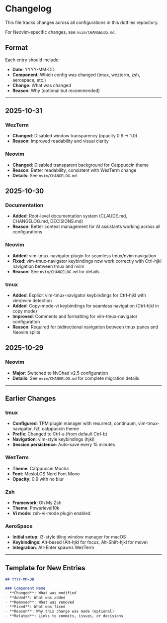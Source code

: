 # Changelog

This file tracks changes across all configurations in this dotfiles repository.

For Neovim-specific changes, see `nvim/CHANGELOG.md`.

## Format

Each entry should include:
- **Date**: YYYY-MM-DD
- **Component**: Which config was changed (tmux, wezterm, zsh, aerospace, etc.)
- **Change**: What was changed
- **Reason**: Why (optional but recommended)

---

## 2025-10-31

### WezTerm
- **Changed**: Disabled window transparency (opacity 0.9 → 1.0)
- **Reason**: Improved readability and visual clarity

### Neovim
- **Changed**: Disabled transparent background for Catppuccin theme
- **Reason**: Better readability, consistent with WezTerm change
- **Details**: See `nvim/CHANGELOG.md`

## 2025-10-30

### Documentation
- **Added**: Root-level documentation system (CLAUDE.md, CHANGELOG.md, DECISIONS.md)
- **Reason**: Better context management for AI assistants working across all configurations

### Neovim
- **Added**: vim-tmux-navigator plugin for seamless tmux/nvim navigation
- **Fixed**: vim-tmux-navigator keybindings now work correctly with Ctrl-hjkl navigation between tmux and nvim
- **Reason**: See `nvim/CHANGELOG.md` for details

### tmux
- **Added**: Explicit vim-tmux-navigator keybindings for Ctrl-hjkl with vim/nvim detection
- **Added**: Copy-mode-vi keybindings for seamless navigation (Ctrl-hjkl in copy mode)
- **Improved**: Comments and formatting for vim-tmux-navigator configuration
- **Reason**: Required for bidirectional navigation between tmux panes and Neovim splits

## 2025-10-29

### Neovim
- **Major**: Switched to NvChad v2.5 configuration
- **Details**: See `nvim/CHANGELOG.md` for complete migration details

---

## Earlier Changes

### tmux
- **Configured**: TPM plugin manager with resurrect, continuum, vim-tmux-navigator, fzf, catppuccin theme
- **Prefix**: Changed to Ctrl-a (from default Ctrl-b)
- **Navigation**: vim-style keybindings (hjkl)
- **Session persistence**: Auto-save every 15 minutes

### WezTerm
- **Theme**: Catppuccin Mocha
- **Font**: MesloLGS Nerd Font Mono
- **Opacity**: 0.9 with no blur

### Zsh
- **Framework**: Oh My Zsh
- **Theme**: Powerlevel10k
- **Vi mode**: zsh-vi-mode plugin enabled

### AeroSpace
- **Initial setup**: i3-style tiling window manager for macOS
- **Keybindings**: Alt-based (Alt-hjkl for focus, Alt-Shift-hjkl for move)
- **Integration**: Alt-Enter spawns WezTerm

---

## Template for New Entries

```markdown
## YYYY-MM-DD

### Component Name
- **Changed**: What was modified
- **Added**: What was added
- **Removed**: What was removed
- **Fixed**: What was fixed
- **Reason**: Why this change was made (optional)
- **Related**: Links to commits, issues, or decisions
```
